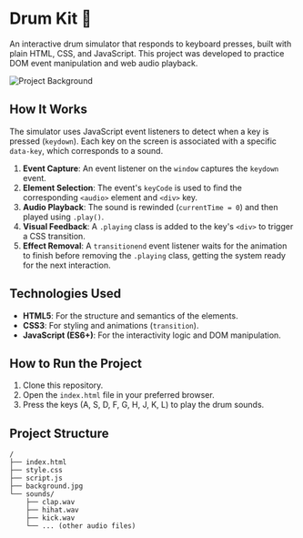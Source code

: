 # Drum Kit 🥁

An interactive drum simulator that responds to keyboard presses, built with plain HTML, CSS, and JavaScript. This project was developed to practice DOM event manipulation and web audio playback.

![Project Background](Drums-Exercise/background.jpg)

## How It Works

The simulator uses JavaScript event listeners to detect when a key is pressed (`keydown`). Each key on the screen is associated with a specific `data-key`, which corresponds to a sound.

1. **Event Capture**: An event listener on the `window` captures the `keydown` event.
2. **Element Selection**: The event's `keyCode` is used to find the corresponding `<audio>` element and `<div>` key.
3. **Audio Playback**: The sound is rewinded (`currentTime = 0`) and then played using `.play()`.
4. **Visual Feedback**: A `.playing` class is added to the key's `<div>` to trigger a CSS transition.
5. **Effect Removal**: A `transitionend` event listener waits for the animation to finish before removing the `.playing` class, getting the system ready for the next interaction.

## Technologies Used

- **HTML5**: For the structure and semantics of the elements.
- **CSS3**: For styling and animations (`transition`).
- **JavaScript (ES6+)**: For the interactivity logic and DOM manipulation.

## How to Run the Project

1. Clone this repository.
2. Open the `index.html` file in your preferred browser.
3. Press the keys (A, S, D, F, G, H, J, K, L) to play the drum sounds.

## Project Structure

```
/
├── index.html
├── style.css
├── script.js
├── background.jpg
└── sounds/
    ├── clap.wav
    ├── hihat.wav
    ├── kick.wav
    └── ... (other audio files)
```
